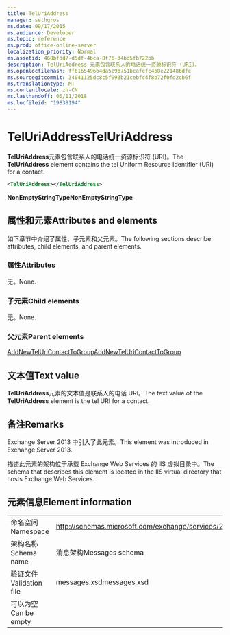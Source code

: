 ```yaml
---
title: TelUriAddress
manager: sethgros
ms.date: 09/17/2015
ms.audience: Developer
ms.topic: reference
ms.prod: office-online-server
localization_priority: Normal
ms.assetid: 468bfdd7-d5df-4bca-8f76-34bd5fb722bb
description: TelUriAddress 元素包含联系人的电话统一资源标识符 (URI)。
ms.openlocfilehash: ffb165496b4da5e9b751bcafcfc4b8e221486dfe
ms.sourcegitcommit: 34041125dc8c5f993b21cebfc4f8b72f0fd2cb6f
ms.translationtype: MT
ms.contentlocale: zh-CN
ms.lasthandoff: 06/11/2018
ms.locfileid: "19838194"
---
```

# <a name="teluriaddress"></a><span data-ttu-id="90cf8-103">TelUriAddress</span><span class="sxs-lookup"><span data-stu-id="90cf8-103">TelUriAddress</span></span>

<span data-ttu-id="90cf8-104">**TelUriAddress**元素包含联系人的电话统一资源标识符 (URI)。</span><span class="sxs-lookup"><span data-stu-id="90cf8-104">The **TelUriAddress** element contains the tel Uniform Resource Identifier (URI) for a contact.</span></span> 
  
```XML
<TelUriAddress></TelUriAddress>
```

 <span data-ttu-id="90cf8-105">**NonEmptyStringType**</span><span class="sxs-lookup"><span data-stu-id="90cf8-105">**NonEmptyStringType**</span></span>
## <a name="attributes-and-elements"></a><span data-ttu-id="90cf8-106">属性和元素</span><span class="sxs-lookup"><span data-stu-id="90cf8-106">Attributes and elements</span></span>

<span data-ttu-id="90cf8-107">如下章节中介绍了属性、子元素和父元素。</span><span class="sxs-lookup"><span data-stu-id="90cf8-107">The following sections describe attributes, child elements, and parent elements.</span></span>
  
### <a name="attributes"></a><span data-ttu-id="90cf8-108">属性</span><span class="sxs-lookup"><span data-stu-id="90cf8-108">Attributes</span></span>

<span data-ttu-id="90cf8-109">无。</span><span class="sxs-lookup"><span data-stu-id="90cf8-109">None.</span></span>
  
### <a name="child-elements"></a><span data-ttu-id="90cf8-110">子元素</span><span class="sxs-lookup"><span data-stu-id="90cf8-110">Child elements</span></span>

<span data-ttu-id="90cf8-111">无。</span><span class="sxs-lookup"><span data-stu-id="90cf8-111">None.</span></span>
  
### <a name="parent-elements"></a><span data-ttu-id="90cf8-112">父元素</span><span class="sxs-lookup"><span data-stu-id="90cf8-112">Parent elements</span></span>

[<span data-ttu-id="90cf8-113">AddNewTelUriContactToGroup</span><span class="sxs-lookup"><span data-stu-id="90cf8-113">AddNewTelUriContactToGroup</span></span>](addnewteluricontacttogroup.md)
  
## <a name="text-value"></a><span data-ttu-id="90cf8-114">文本值</span><span class="sxs-lookup"><span data-stu-id="90cf8-114">Text value</span></span>

<span data-ttu-id="90cf8-115">**TelUriAddress**元素的文本值是联系人的电话 URI。</span><span class="sxs-lookup"><span data-stu-id="90cf8-115">The text value of the **TelUriAddress** element is the tel URI for a contact.</span></span> 
  
## <a name="remarks"></a><span data-ttu-id="90cf8-116">备注</span><span class="sxs-lookup"><span data-stu-id="90cf8-116">Remarks</span></span>

<span data-ttu-id="90cf8-117">Exchange Server 2013 中引入了此元素。</span><span class="sxs-lookup"><span data-stu-id="90cf8-117">This element was introduced in Exchange Server 2013.</span></span>
  
<span data-ttu-id="90cf8-118">描述此元素的架构位于承载 Exchange Web Services 的 IIS 虚拟目录中。</span><span class="sxs-lookup"><span data-stu-id="90cf8-118">The schema that describes this element is located in the IIS virtual directory that hosts Exchange Web Services.</span></span>
  
## <a name="element-information"></a><span data-ttu-id="90cf8-119">元素信息</span><span class="sxs-lookup"><span data-stu-id="90cf8-119">Element information</span></span>

|||
|:-----|:-----|
|<span data-ttu-id="90cf8-120">命名空间</span><span class="sxs-lookup"><span data-stu-id="90cf8-120">Namespace</span></span>  <br/> |http://schemas.microsoft.com/exchange/services/2006/messages  <br/> |
|<span data-ttu-id="90cf8-121">架构名称</span><span class="sxs-lookup"><span data-stu-id="90cf8-121">Schema name</span></span>  <br/> |<span data-ttu-id="90cf8-122">消息架构</span><span class="sxs-lookup"><span data-stu-id="90cf8-122">Messages schema</span></span>  <br/> |
|<span data-ttu-id="90cf8-123">验证文件</span><span class="sxs-lookup"><span data-stu-id="90cf8-123">Validation file</span></span>  <br/> |<span data-ttu-id="90cf8-124">messages.xsd</span><span class="sxs-lookup"><span data-stu-id="90cf8-124">messages.xsd</span></span>  <br/> |
|<span data-ttu-id="90cf8-125">可以为空</span><span class="sxs-lookup"><span data-stu-id="90cf8-125">Can be empty</span></span>  <br/> ||
   

